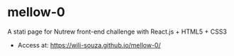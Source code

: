 # mellow-0
A stati page for Nutrew front-end challenge with React.js + HTML5 + CSS3


- Access at: https://wili-souza.github.io/mellow-0/
